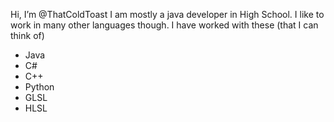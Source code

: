 Hi, I’m @ThatColdToast
I am mostly a java developer in High School. I like to work in many other languages though.
I have worked with these (that I can think of)
- Java
- C#
- C++
- Python
- GLSL
- HLSL

<!---
ThatColdToast/ThatColdToast is a ✨ special ✨ repository because its `README.md` (this file) appears on your GitHub profile.
You can click the Preview link to take a look at your changes.
--->
